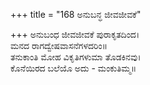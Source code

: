 +++
title = "168 ಅನುಬನ್ಧ ಜೀವಜೀವಕೆ"

+++
ಅನುಬಂಧ ಜೀವಜೀವಕೆ ಪುರಾಕೃತದಿಂದ।  
ಮನದ ರಾಗದ್ವೇಷವಾಸನೆಗಳದರಿಂ॥  
ತನುಕಾಂತಿ ಮೋಹ ವಿಕೃತಿಗಳುಮಾ ತೊಡಕಿನವು।  
ಕೊನೆಯಿರದ ಬಲೆಯೊ ಅದು - ಮಂಕುತಿಮ್ಮ॥  
